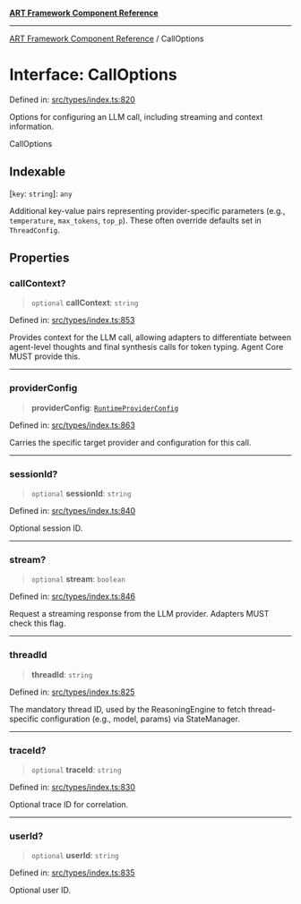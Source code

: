 [**ART Framework Component Reference**](../README.md)

***

[ART Framework Component Reference](../README.md) / CallOptions

# Interface: CallOptions

Defined in: [src/types/index.ts:820](https://github.com/hashangit/ART/blob/e4c184bd9ffa5ef078ee6a88704f24584b173411/src/types/index.ts#L820)

Options for configuring an LLM call, including streaming and context information.

 CallOptions

## Indexable

\[`key`: `string`\]: `any`

Additional key-value pairs representing provider-specific parameters (e.g., `temperature`, `max_tokens`, `top_p`). These often override defaults set in `ThreadConfig`.

## Properties

### callContext?

> `optional` **callContext**: `string`

Defined in: [src/types/index.ts:853](https://github.com/hashangit/ART/blob/e4c184bd9ffa5ef078ee6a88704f24584b173411/src/types/index.ts#L853)

Provides context for the LLM call, allowing adapters to differentiate
between agent-level thoughts and final synthesis calls for token typing.
Agent Core MUST provide this.

***

### providerConfig

> **providerConfig**: [`RuntimeProviderConfig`](RuntimeProviderConfig.md)

Defined in: [src/types/index.ts:863](https://github.com/hashangit/ART/blob/e4c184bd9ffa5ef078ee6a88704f24584b173411/src/types/index.ts#L863)

Carries the specific target provider and configuration for this call.

***

### sessionId?

> `optional` **sessionId**: `string`

Defined in: [src/types/index.ts:840](https://github.com/hashangit/ART/blob/e4c184bd9ffa5ef078ee6a88704f24584b173411/src/types/index.ts#L840)

Optional session ID.

***

### stream?

> `optional` **stream**: `boolean`

Defined in: [src/types/index.ts:846](https://github.com/hashangit/ART/blob/e4c184bd9ffa5ef078ee6a88704f24584b173411/src/types/index.ts#L846)

Request a streaming response from the LLM provider.
Adapters MUST check this flag.

***

### threadId

> **threadId**: `string`

Defined in: [src/types/index.ts:825](https://github.com/hashangit/ART/blob/e4c184bd9ffa5ef078ee6a88704f24584b173411/src/types/index.ts#L825)

The mandatory thread ID, used by the ReasoningEngine to fetch thread-specific configuration (e.g., model, params) via StateManager.

***

### traceId?

> `optional` **traceId**: `string`

Defined in: [src/types/index.ts:830](https://github.com/hashangit/ART/blob/e4c184bd9ffa5ef078ee6a88704f24584b173411/src/types/index.ts#L830)

Optional trace ID for correlation.

***

### userId?

> `optional` **userId**: `string`

Defined in: [src/types/index.ts:835](https://github.com/hashangit/ART/blob/e4c184bd9ffa5ef078ee6a88704f24584b173411/src/types/index.ts#L835)

Optional user ID.
